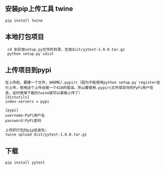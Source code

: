## 安装pip上传工具 twine
    pip install twine

## 本地打包项目
     cd 到存放setup.py文件的目录，生成dist/yytest-1.0.0.tar.gz
     python setup.py sdist 

## 上传项目到pypi
    在上传前，要建一个文件，$HOME/.pypirc（因为不能使用python setup.py register进行上传，使用这个上传会报一个410的错误。所以要使用.pypirc文件保存你的PyPi用户信息，这时使用下载的twine就可以直接上传了）
    [distutils]
    index-servers = pypi

    [pypi]
    username:PyPi用户名
    password:PyPi密码

    上传好打包的pip安装包:
    twine upload dist/yytest-1.0.0.tar.gz
    
## 下载
    pip install yytest
